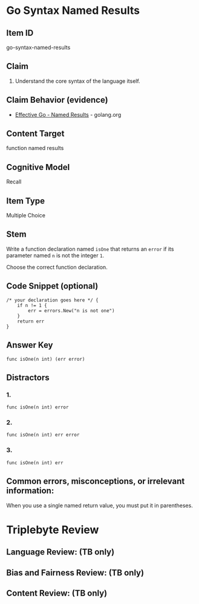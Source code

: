 # Go Syntax Named Results

## Item ID
go-syntax-named-results

## Claim
1. Understand the core syntax of the language itself.

## Claim Behavior (evidence)
- [Effective Go - Named Results](https://golang.org/doc/effective_go.html#named-results) - golang.org

## Content Target
function named results

## Cognitive Model
Recall

## Item Type
Multiple Choice

## Stem
Write a function declaration named `isOne` that returns an `error` if its parameter named `n` is not the integer `1`.

Choose the correct function declaration.

## Code Snippet (optional)
```golang
/* your declaration goes here */ {
	if n != 1 {
		err = errors.New("n is not one")
	}
	return err
}
```

## Answer Key

```golang
func isOne(n int) (err error)
```

## Distractors

### 1.
```golang
func isOne(n int) error
```

### 2.
```golang
func isOne(n int) err error
```

### 3.
```golang
func isOne(n int) err
```

## Common errors, misconceptions, or irrelevant information:

When you use a single named return value, you must put it in parentheses.

# Triplebyte Review


## Language Review: (TB only)


## Bias and Fairness Review: (TB only)


## Content Review: (TB only)

